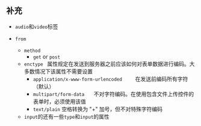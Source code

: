 ## 补充

* `audio`和`video`标签

* `from`

  * `method` 
    * `get` or `post`
  * `enctype ` 属性规定在发送到服务器之前应该如何对表单数据进行编码。大多数情况下该属性不需要设置
    * `application/x-www-form-urlencoded `　　在发送前编码所有字符（默认）
    * `multipart/form-data `　 不对字符编码。在使用包含文件上传控件的表单时，必须使用该值
    * `text/plain`      空格转换为 "+" 加号，但不对特殊字符编码
  * `input`的还有一些`type`和`input`的属性

  ​